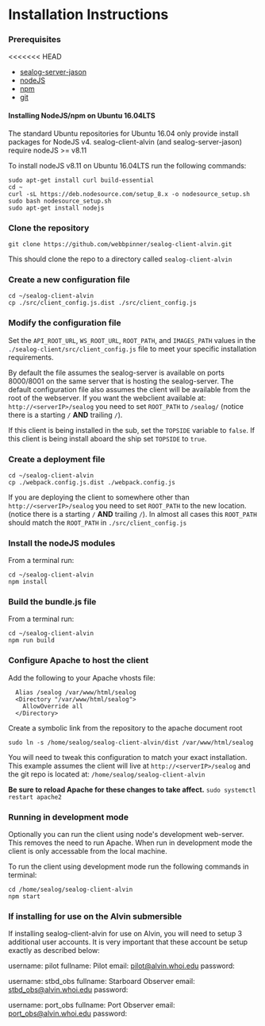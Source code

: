 # Installation Instructions

### Prerequisites

<<<<<<< HEAD
 - [sealog-server-jason](https://github.com/webbpinner/sealog-server-jason)
 - [nodeJS](https://nodejs.org)
 - [npm](https://www.npmjs.com)
 - [git](https://git-scm.com)
 
#### Installing NodeJS/npm on Ubuntu 16.04LTS
The standard Ubuntu repositories for Ubuntu 16.04 only provide install packages for NodeJS v4.  sealog-client-alvin (and sealog-server-jason) require nodeJS >= v8.11
 
To install nodeJS v8.11 on Ubuntu 16.04LTS run the following commands:
 ```
sudo apt-get install curl build-essential
cd ~
curl -sL https://deb.nodesource.com/setup_8.x -o nodesource_setup.sh
sudo bash nodesource_setup.sh
sudo apt-get install nodejs

 ```

### Clone the repository

```
git clone https://github.com/webbpinner/sealog-client-alvin.git
```

This should clone the repo to a directory called `sealog-client-alvin`

### Create a new configuration file

```
cd ~/sealog-client-alvin
cp ./src/client_config.js.dist ./src/client_config.js
```

### Modify the configuration file

Set the `API_ROOT_URL`, `WS_ROOT_URL`, `ROOT_PATH`, and `IMAGES_PATH` values in the `./sealog-client/src/client_config.js` file to meet your specific installation requirements.

By default the file assumes the sealog-server is available on ports 8000/8001 on the same server that is hosting the sealog-server.  The default configuration file also assumes the client will be available from the root of the webserver.  If you want the webclient available at: `http://<serverIP>/sealog` you need to set `ROOT_PATH` to `/sealog/` (notice there is a starting `/` **AND** trailing `/`).

If this client is being installed in the sub, set the `TOPSIDE` variable to `false`.  If this client is being install aboard the ship set `TOPSIDE` to `true`.

### Create a deployment file

```
cd ~/sealog-client-alvin
cp ./webpack.config.js.dist ./webpack.config.js
```

If you are deploying the client to somewhere other than `http://<serverIP>/sealog` you need to set `ROOT_PATH` to the new location. (notice there is a starting `/` **AND** trailing `/`).  In almost all cases this `ROOT_PATH` should match the `ROOT_PATH` in `./src/client_config.js`

### Install the nodeJS modules

From a terminal run:
```
cd ~/sealog-client-alvin
npm install
```

### Build the bundle.js file

From a terminal run:

```
cd ~/sealog-client-alvin
npm run build
```

### Configure Apache to host the client

Add the following to your Apache vhosts file:

```
  Alias /sealog /var/www/html/sealog
  <Directory "/var/www/html/sealog">
    AllowOverride all
  </Directory>
```

Create a symbolic link from the repository to the apache document root
```
sudo ln -s /home/sealog/sealog-client-alvin/dist /var/www/html/sealog
```

You will need to tweak this configuration to match your exact installation.  This example assumes the client will live at `http://<serverIP>/sealog` and the git repo is located at: `/home/sealog/sealog-client-alvin`

**Be sure to reload Apache for these changes to take affect.**
`sudo systemctl restart apache2`

### Running in development mode ###
Optionally you can run the client using node's development web-server.  This removes the need to run Apache.  When run in development mode the client is only accessable from the local machine.

To run the client using development mode run the following commands in terminal:
```
cd /home/sealog/sealog-client-alvin
npm start
```

### If installing for use on the Alvin submersible ###

If installing sealog-client-alvin for use on Alvin, you will need to setup 3 additional user accounts.  It is very important that these account be setup exactly as described below:

username: pilot
fullname: Pilot
email: pilot@alvin.whoi.edu
password: <empty>

username: stbd_obs
fullname: Starboard Observer
email: stbd_obs@alvin.whoi.edu
password: <empty>

username: port_obs
fullname: Port Observer
email: port_obs@alvin.whoi.edu
password: <empty>

